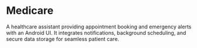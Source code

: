 # Medicare
A healthcare assistant providing appointment booking and emergency alerts with an Android UI. It integrates notifications, background scheduling, and secure data storage for seamless patient care.
